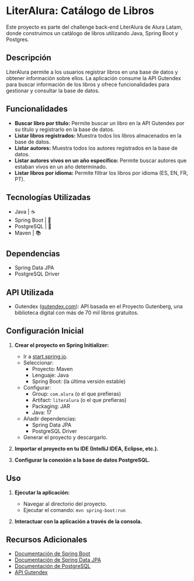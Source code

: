 # LiterAlura: Catálogo de Libros

Este proyecto es parte del challenge back-end LiterAlura de Alura Latam, donde construimos un catálogo de libros utilizando Java, Spring Boot y Postgres.

## Descripción

LiterAlura permite a los usuarios registrar libros en una base de datos y obtener información sobre ellos. La aplicación consume la API Gutendex para buscar información de los libros y ofrece funcionalidades para gestionar y consultar la base de datos.

## Funcionalidades

-   **Buscar libro por título:** Permite buscar un libro en la API Gutendex por su título y registrarlo en la base de datos.
-   **Listar libros registrados:** Muestra todos los libros almacenados en la base de datos.
-   **Listar autores:** Muestra todos los autores registrados en la base de datos.
-   **Listar autores vivos en un año específico:** Permite buscar autores que estaban vivos en un año determinado.
-   **Listar libros por idioma:** Permite filtrar los libros por idioma (ES, EN, FR, PT).

## Tecnologías Utilizadas

-   Java            | ☕
-   Spring Boot     | 🔧
-   PostgreSQL      | 🐘   
-   Maven           | 📚

## Dependencias

-   Spring Data JPA
-   PostgreSQL Driver

## API Utilizada

-   Gutendex ([gutendex.com](https://gutendex.com/)): API basada en el Proyecto Gutenberg, una biblioteca digital con más de 70 mil libros gratuitos.

## Configuración Inicial

1.  **Crear el proyecto en Spring Initializer:**
    -   Ir a [start.spring.io](https://start.spring.io/).
    -   Seleccionar:
        -   Proyecto: Maven
        -   Lenguaje: Java
        -   Spring Boot: (la última versión estable)
    -   Configurar:
        -   Group: `com.alura` (o el que prefieras)
        -   Artifact: `literalura` (o el que prefieras)
        -   Packaging: JAR
        -   Java: 17
    -   Añadir dependencias:
        -   Spring Data JPA
        -   PostgreSQL Driver
    -   Generar el proyecto y descargarlo.

2.  **Importar el proyecto en tu IDE (IntelliJ IDEA, Eclipse, etc.).**

3.  **Configurar la conexión a la base de datos PostgreSQL.**

## Uso

1.  **Ejecutar la aplicación:**
    -   Navegar al directorio del proyecto.
    -   Ejecutar el comando: `mvn spring-boot:run`

2.  **Interactuar con la aplicación a través de la consola.**

## Recursos Adicionales

-   [Documentación de Spring Boot](https://spring.io/projects/spring-boot)
-   [Documentación de Spring Data JPA](https://spring.io/projects/spring-data-jpa)
-   [Documentación de PostgreSQL](https://www.postgresql.org/docs/)
-   [API Gutendex](https://gutendex.com/)
